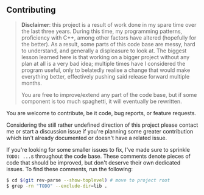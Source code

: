 Contributing
---

> **Disclaimer**: this project is a result of work done in my spare time over the last three years.
> During this time, my programming patterns, proficiency with C++, among other factors have altered (hopefully for the better).
> As a result, some parts of this code base are messy, hard to understand, and generally a displeasure to look at.
> The biggest lesson learned here is that working on a bigger project without any plan at all is a very bad idea;
> multiple times have I considered the program useful, only to belatedly realise a change that would make everything better,
> effectively pushing said release forward multiple months.
>
> You are free to improve/extend any part of the code base, but if some component is too much spaghetti, it will eventually be rewritten.

You are welcome to contribute, be it code, bug reports, or feature requests.

Considering the still rather undefined direction of this project please contact me or start a discussion issue if you're planning some greater contribution which isn't already documented or doesn't have a related issue.

If you're looking for some smaller issues to fix, I've made sure to sprinkle `TODO: ...`s throughout the code base.
These comments denote pieces of code that should be improved, but don't deserve their own dedicated issues.
To find these comments, run the following:

```sh
$ cd $(git rev-parse --show-toplevel) # move to project root
$ grep -rn "TODO" --exclude-dir=lib .
```

